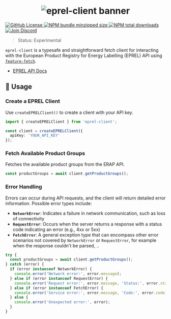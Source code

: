 <h1 align="center">
  <img src="https://raw.githubusercontent.com/builder-group/monorepo/develop/packages/eprel-client/.github/banner.svg" alt="eprel-client banner">
</h1>

<p align="left">
    <a href="https://github.com/builder-group/monorepo/blob/develop/LICENSE">
        <img src="https://img.shields.io/github/license/builder-group/monorepo.svg?label=license&style=flat&colorA=293140&colorB=FDE200" alt="GitHub License"/>
    </a>
    <a href="https://www.npmjs.com/package/eprel-client">
        <img src="https://img.shields.io/bundlephobia/minzip/eprel-client.svg?label=minzipped%20size&style=flat&colorA=293140&colorB=FDE200" alt="NPM bundle minzipped size"/>
    </a>
    <a href="https://www.npmjs.com/package/eprel-client">
        <img src="https://img.shields.io/npm/dt/eprel-client.svg?label=downloads&style=flat&colorA=293140&colorB=FDE200" alt="NPM total downloads"/>
    </a>
    <a href="https://discord.gg/w4xE3bSjhQ">
        <img src="https://img.shields.io/discord/795291052897992724.svg?label=&logo=discord&logoColor=000000&color=293140&labelColor=FDE200" alt="Join Discord"/>
    </a>
</p>

> Status: Experimental

`eprel-client` is a typesafe and straightforward fetch client for interacting  with the European Product Registry for Energy Labelling (EPREL) API using [`feature-fetch`](https://github.com/builder-group/monorepo/tree/develop/packages/feature-fetch). 

- [EPREL API Docs](https://webgate.ec.europa.eu/fpfis/wikis/display/EPREL/EPREL+Public+site+-+API)

## 📖 Usage

### Create a EPREL Client

Use `createEPRELClient()` to create a client with your API key.

```ts
import { createEPRELClient } from 'eprel-client';

const client = createEPRELClient({
  apiKey: 'YOUR_API_KEY'
});
```

### Fetch Available Product Groups

Fetches the available product groups from the ERAP API.

```ts
const productGroups = await client.getProductGroups();
```

### Error Handling

Errors can occur during API requests, and the client will return detailed error information. Possible error types include:

- **`NetworkError`**: Indicates a failure in network communication, such as loss of connectivity
- **`RequestError`**: Occurs when the server returns a response with a status code indicating an error (e.g., 4xx or 5xx)
- **`FetchError`**: A general exception type that can encompass other error scenarios not covered by `NetworkError` or `RequestError`, for example when the response couldn't be parsed, ..

```ts
try {
  const productGroups = await client.getProductGroups();
} catch (error) {
  if (error instanceof NetworkError) {
    console.error('Network error:', error.message);
  } else if (error instanceof RequestError) {
    console.error('Request error:', error.message, 'Status:', error.status);
  } else if (error instanceof FetchError) {
    console.error('Service error:', error.message, 'Code:', error.code);
  } else {
    console.error('Unexpected error:', error);
  }
}
```